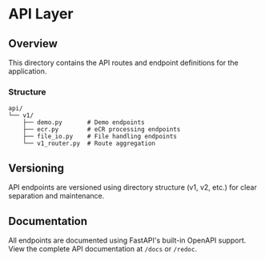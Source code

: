 # API Layer

## Overview

This directory contains the API routes and endpoint definitions for the application.

### Structure

```
api/
└── v1/
    ├── demo.py       # Demo endpoints
    ├── ecr.py        # eCR processing endpoints
    ├── file_io.py    # File handling endpoints
    └── v1_router.py  # Route aggregation
```

## Versioning

API endpoints are versioned using directory structure (v1, v2, etc.) for clear separation and maintenance.

## Documentation

All endpoints are documented using FastAPI's built-in OpenAPI support. View the complete API documentation at `/docs` or `/redoc`.
